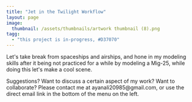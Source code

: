```yaml
---
title: "Jet in the Twilight Workflow"
layout: page
image:
  thumbnail: /assets/thumbnails/artwork thumbnail (8).png
tagg:
  - "this project is in-progress, #D37070"
---
```

Let's take break from spaceships and airships, and hone in my modeling skills after it being not practiced for a while by modeling a Mig-25, while doing this let's make a cool scene.

<div class="content-container" data-bg-image="/assets/images/chevron2.png">
    Suggestions? Want to discuss a certain aspect of my work? Want to collaborate? Please contact me at ayanali20985@gmail.com, or use the direct email link in the bottom of the menu on the left.
</div>